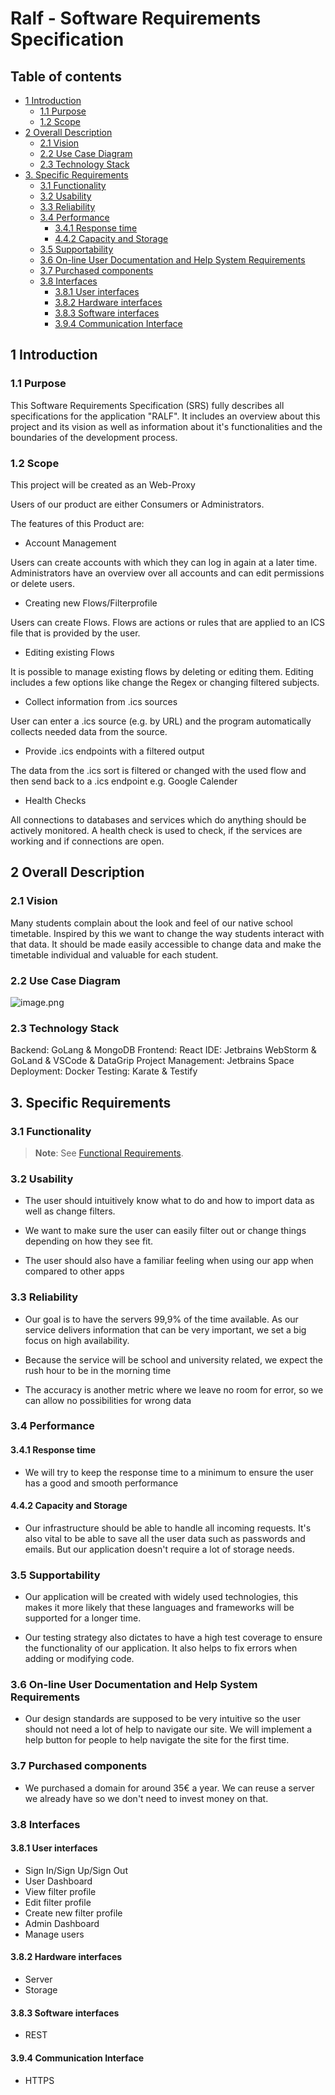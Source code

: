 # **Ralf - Software Requirements Specification**

## Table of contents

* [1 Introduction](#1-introduction)
  + [1.1 Purpose](#11-purpose)
  + [1.2 Scope](#12-scope)
* [2 Overall Description](#2-overall-description)
  + [2.1 Vision](#21-vision)
  + [2.2 Use Case Diagram](#22-use-case-diagram)
  + [2.3 Technology Stack](#23-technology-stack)
* [3. Specific Requirements](#3-specific-requirements)
  + [3.1 Functionality](#31-functionality)
  + [3.2 Usability](#32-usability)
  + [3.3 Reliability](#33-reliability)
  + [3.4 Performance](#34-performance)
    - [3.4.1 Response time](#341-response-time)
    - [4.4.2 Capacity and Storage](#442-capacity-and-storage)
  + [3.5 Supportability](#35-supportability)
  + [3.6 On-line User Documentation and Help System Requirements](#36-on-line-user-documentation-and-help-system-requirements)
  + [3.7 Purchased components](#37-purchased-components)
  + [3.8 Interfaces](#38-interfaces)
    - [3.8.1 User interfaces](#381-user-interfaces)
    - [3.8.2 Hardware interfaces](#382-hardware-interfaces)
    - [3.8.3 Software interfaces](#383-software-interfaces)
    - [3.9.4 Communication Interface](#394-communication-interface)

## 1 Introduction

### 1.1 Purpose

This Software Requirements Specification (SRS) fully describes all specifications for the application "RALF". It includes an overview about this project and its vision as well as information about it's functionalities and the boundaries of the development process.

### 1.2 Scope

This project will be created as an Web-Proxy

Users of our product are either Consumers or Administrators.

The features of this Product are:

- Account Management

Users can create accounts with which they can log in again at a later time. Administrators have an overview over all accounts and can edit permissions or delete users.

- Creating new Flows/Filterprofile

Users can create Flows. Flows are actions or rules that are applied to an ICS file that is provided by the user.

- Editing existing Flows

It is possible to manage existing flows by deleting or editing them. Editing includes a few options like change the Regex or changing filtered subjects.

- Collect information from .ics sources

User can enter a .ics source (e.g. by URL) and the program automatically collects needed data from the source.

- Provide .ics endpoints with a filtered output

The data from the .ics sort is filtered or changed with the used flow and then send back to a .ics endpoint e.g. Google Calender

- Health Checks

All connections to databases and services which do anything should be actively monitored. A health check is used to check, if the services are working and if connections are open.

## 2 Overall Description

### 2.1 Vision
Many students complain about the look and feel of our native school timetable. Inspired by this we want to change the way students interact with that data. It should be made easily accessible to change data and make the timetable individual and valuable for each student.

### 2.2 Use Case Diagram
![image.png](https://cdn.discordapp.com/attachments/1032247172562948197/1032257766615679037/Screenshot_2022-10-19_at_13.43.44.png)

### 2.3 Technology Stack
Backend: GoLang & MongoDB
Frontend: React
IDE: Jetbrains WebStorm & GoLand & VSCode & DataGrip
Project Management: Jetbrains Space
Deployment: Docker
Testing: Karate & Testify

## 3. Specific Requirements

### 3.1 Functionality
> **Note**: See [Functional Requirements](./functional-requirements).

### 3.2 Usability

- The user should intuitively know what to do and how to import data as well as change filters.

- We want to make sure the user can easily filter out or change things depending on how they see fit. 

- The user should also have a familiar feeling when using our app when compared to other apps

### 3.3 Reliability

- Our goal is to have the servers 99,9% of the time available. As our service delivers information that can be very important, we set a big focus on high availability.

- Because the service will be school and university related, we expect the rush hour to be in the morning time

- The accuracy is another metric where we leave no room for error, so we can allow no possibilities for wrong data

### 3.4 Performance

#### 3.4.1 Response time
 
- We will try to keep the response time to a minimum to ensure the user has a good and smooth performance

#### 4.4.2 Capacity and Storage

- Our infrastructure should be able to handle all incoming requests. It's also vital to be able to save all the user data such as passwords and emails. But our application doesn't require a lot of storage needs.


### 3.5 Supportability 

- Our application will be created with widely used technologies, this makes it more likely that these languages and frameworks will be supported for a longer time. 

- Our testing strategy also dictates to have a high test coverage to ensure the functionality of our application. It also helps to fix errors when adding or modifying code.


### 3.6 On-line User Documentation and Help System Requirements 

- Our design standards are supposed to be very intuitive so the user should not need a lot of help to navigate our site. We will implement a help button for people to help navigate the site for the first time.

### 3.7 Purchased components

- We purchased a domain for around 35€ a year. We can reuse a server we already have so we don't need to invest money on that.

### 3.8 Interfaces

#### 3.8.1 User interfaces

- Sign In/Sign Up/Sign Out
- User Dashboard
- View filter profile
- Edit filter profile
- Create new filter profile
- Admin Dashboard
- Manage users

#### 3.8.2 Hardware interfaces

- Server
- Storage

#### 3.8.3 Software interfaces

- REST

#### 3.9.4 Communication Interface

- HTTPS
